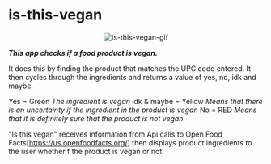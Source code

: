 # is-this-vegan

<p align="center" width="800" height="600"><img src="https://user-images.githubusercontent.com/77818241/200143584-1470771b-91c4-4aa3-a686-e77cdf97e615.gif" alt="is-this-vegan-gif"/></p> 

***This app checks if a food product is vegan.***

It does this by finding the product that matches the UPC code entered. It then cycles through the ingredients and returns a value of yes, no, idk and maybe.

Yes = Green *The ingredient is vegan*
idk & maybe = Yellow *Means that there is an uncertainty if the ingredient in the product is vegan*
No = RED *Means that it is definitely sure that the product is not vegan*

"Is this vegan" receives information from Api calls to Open Food Facts[https://us.openfoodfacts.org/] then displays product ingredients to the user whether f the product is vegan or not. 
